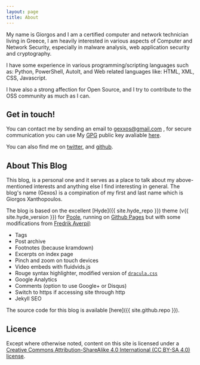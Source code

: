 ```yaml
---
layout: page
title: About
---
```


My name is Giorgos and I am a certified computer and network technician living in Greece, I am heavily interested in various aspects of Computer and Network Security, especially in malware analysis, web application security and cryptography.

I have some experience in various programming/scripting languages such as: Python, PowerShell, AutoIt, and Web related languages like: HTML, XML, CSS, Javascript.

I have also a strong affection for Open Source, and I try to contribute to the OSS community as much as I can.


## Get in touch!

You can contact me by sending an email to [gexxos@gmail.com]() , for secure communication you can use My [GPG](https://www.gnupg.org/) public key avaliable [here](https://gist.github.com/Gexos/b76f0a80e900c2ebffcdd3040af03533).

You can also find me on [twitter](https://twitter.com/theGexos), and [github](https://github.com/Gexos).


## About This Blog
 
This blog, is a personal one and it serves as a place to talk about my above-mentioned interests and anything else I find interesting in general. The blog's name (Gexos) is a compination of my first and last name which is Giorgos Xanthopoulos.

The blog is based on the excellent [Hyde]({{ site.hyde_repo }}) theme (v{{ site.hyde_version }}) for [Poole](http://getpoole.com), running on [Github Pages](https://pages.github.com) but with some modifications from [Fredrik Averpil](https://github.com/fredrikaverpil/fredrikaverpil.github.io):

- Tags
- Post archive
- Footnotes (because kramdown)
- Excerpts on index page
- Pinch and zoom on touch devices
- Video embeds with fluidvids.js
- Rouge syntax highlighter, modified version of [`dracula.css`](https://github.com/dracula/pygments)
- Google Analytics
- Comments (option to use Google+ or Disqus)
- Switch to https if accessing site through http
- Jekyll SEO

The source code for this blog is available [here]({{ site.github.repo }}).


## Licence

Except where otherwise noted, content on this site is licensed under a [Creative Commons Attribution-ShareAlike 4.0 International (CC BY-SA 4.0) license](https://creativecommons.org/licenses/by-sa/4.0/).
